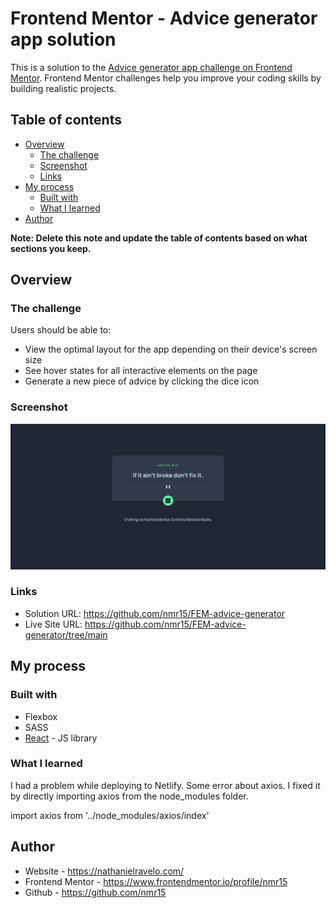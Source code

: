 # Frontend Mentor - Advice generator app solution

This is a solution to the [Advice generator app challenge on Frontend Mentor](https://www.frontendmentor.io/challenges/advice-generator-app-QdUG-13db). Frontend Mentor challenges help you improve your coding skills by building realistic projects.

## Table of contents

- [Overview](#overview)
  - [The challenge](#the-challenge)
  - [Screenshot](#screenshot)
  - [Links](#links)
- [My process](#my-process)
  - [Built with](#built-with)
  - [What I learned](#what-i-learned)
- [Author](#author)

**Note: Delete this note and update the table of contents based on what sections you keep.**

## Overview

### The challenge

Users should be able to:

- View the optimal layout for the app depending on their device's screen size
- See hover states for all interactive elements on the page
- Generate a new piece of advice by clicking the dice icon

### Screenshot

![](./screenshot.png)

### Links

- Solution URL: https://github.com/nmr15/FEM-advice-generator
- Live Site URL: https://github.com/nmr15/FEM-advice-generator/tree/main

## My process

### Built with

- Flexbox
- SASS
- [React](https://reactjs.org/) - JS library

### What I learned

I had a problem while deploying to Netlify. Some error about axios. I fixed it by directly importing axios from the node_modules folder.

import axios from '../node_modules/axios/index'

## Author

- Website - https://nathanielravelo.com/
- Frontend Mentor - https://www.frontendmentor.io/profile/nmr15
- Github - https://github.com/nmr15

